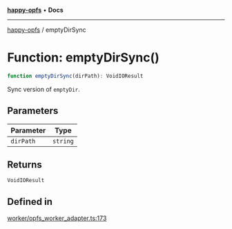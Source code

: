 [**happy-opfs**](../README.md) • **Docs**

***

[happy-opfs](../README.md) / emptyDirSync

# Function: emptyDirSync()

```ts
function emptyDirSync(dirPath): VoidIOResult
```

Sync version of `emptyDir`.

## Parameters

| Parameter | Type |
| ------ | ------ |
| `dirPath` | `string` |

## Returns

`VoidIOResult`

## Defined in

[worker/opfs\_worker\_adapter.ts:173](https://github.com/JiangJie/happy-opfs/blob/6253d25d45ee43710777316ce4d92b062d8744f7/src/worker/opfs_worker_adapter.ts#L173)
